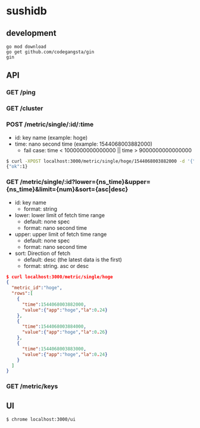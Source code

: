 # sushidb

## development

```
go mod download
go get github.com/codegangsta/gin
gin
```

## API

### GET /ping

### GET /cluster

### POST /metric/single/:id/:time

- id: key name (example: hoge)
- time: nano second time (example: 1544068003882000)
  - fail case: time < 1000000000000000 || time > 9000000000000000

```bash
$ curl -XPOST localhost:3000/metric/single/hoge/1544068003882000 -d '{"app": "hoge", "la": 0.24}'
{"ok":1}
```

### GET /metric/single/:id?lower={ns_time}&upper={ns_time}&limit={num}&sort={asc|desc}

- id: key name
  - format: string
- lower: lower limit of fetch time range
  - default: none spec
  - format: nano second time
- upper: upper limit of fetch time range
  - default: none spec
  - format: nano second time
- sort: Direction of fetch
  - default: desc (the latest data is the first)
  - format: string. asc or desc

```json
$ curl localhost:3000/metric/single/hoge
{
  "metric_id":"hoge",
  "rows":[
    {
      "time":1544068003882000,
      "value":{"app":"hoge","la":0.24}
    },
    {
      "time":1544068003884000,
      "value":{"app":"hoge","la":0.26}
    },
    {
      "time":1544068003883000,
      "value":{"app":"hoge","la":0.24}
    }
  ]
}
```

### GET /metric/keys

## UI

```bash
$ chrome localhost:3000/ui 
```
